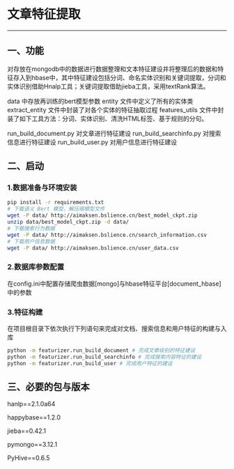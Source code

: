 # 文章特征提取

------

## 一、功能

对存放在mongodb中的数据进行数据整理和文本特征建设并将整理后的数据和特征存入到hbase中，其中特征建设包括分词、命名实体识别和关键词提取，分词和实体识别借助Hnalp工具；关键词提取借助jieba工具，采用textRank算法。

data 中存放再训练的bert模型参数
entity 文件中定义了所有的实体类
extract_entity 文件中封装了对各个实体的特征抽取过程
features_utils 文件中封装了如下工具方法：分词、实体识别、清洗HTML标签、基于规则的分句。

run_build_document.py 对文章进行特征建设
run_build_searchinfo.py 对搜索信息进行特征建设
run_build_user.py 对用户信息进行特征建设

## 二、启动
### 1.数据准备与环境安装
```bash
pip install -r requirements.txt
# 下载语义 Bert 模型，解压缩模型文件
wget -P data/ http://aimaksen.bslience.cn/best_model_ckpt.zip
unzip data/best_model_ckpt.zip -d data/
# 下载搜索行为数据
wget -P data/ http://aimaksen.bslience.cn/search_information.csv
# 下载用户信息数据
wget -P data/ http://aimaksen.bslience.cn/user_data.csv
```
### 2.数据库参数配置
在config.ini中配置存储爬虫数据[mongo]与hbase特征平台[document_hbase]中的参数

### 3.特征构建
在项目根目录下依次执行下列语句来完成对文档、搜索信息和用户特征的构建与入库
```bash
python -m featurizer.run_build_document # 完成文章级别的特征建设
python -m featurizer.run_build_searchinfo # 完成搜索内容特征的建设
python -m featurizer.run_build_user # 完成用户特征的建设
```


## 三、必要的包与版本

hanlp==2.1.0a64

happybase==1.2.0

jieba==0.42.1

pymongo==3.12.1

PyHive==0.6.5
